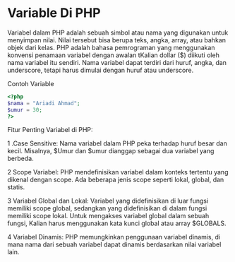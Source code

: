 # Variable Di PHP

Variabel dalam PHP adalah sebuah simbol atau nama yang digunakan untuk menyimpan nilai. Nilai tersebut bisa berupa teks, angka, array, atau bahkan objek dari kelas. PHP adalah bahasa pemrograman yang menggunakan konvensi penamaan variabel dengan awalan tKalian dollar ($) diikuti oleh nama variabel itu sendiri. Nama variabel dapat terdiri dari huruf, angka, dan underscore, tetapi harus dimulai dengan huruf atau underscore.

Contoh Variable

```php
<?php
$nama = "Ariadi Ahmad";
$umur = 30; 
?>
```

Fitur Penting Variabel di PHP:

1 .Case Sensitive: Nama variabel dalam PHP peka terhadap huruf besar dan kecil. Misalnya, $Umur dan $umur dianggap sebagai dua variabel yang berbeda.&#x20;

2 Scope Variabel: PHP mendefinisikan variabel dalam konteks tertentu yang dikenal dengan scope. Ada beberapa jenis scope seperti lokal, global, dan statis.&#x20;

3 Variabel Global dan Lokal: Variabel yang didefinisikan di luar fungsi memiliki scope global, sedangkan yang didefinisikan di dalam fungsi memiliki scope lokal. Untuk mengakses variabel global dalam sebuah fungsi, Kalian harus menggunakan kata kunci global atau array $GLOBALS.&#x20;

4 Variabel Dinamis: PHP memungkinkan penggunaan variabel dinamis, di mana nama dari sebuah variabel dapat dinamis berdasarkan nilai variabel lain.
